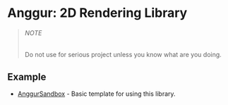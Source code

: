 # Anggur: 2D Rendering Library

> ###### NOTE
> Do not use for serious project unless you know what are you doing.

## Example
- [AnggurSandbox](https://github.com/NoorWachid/AnggurSandbox) - Basic template for using this library.
